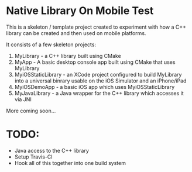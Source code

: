 # Native Library On Mobile Test

This is a skeleton / template project created to experiment with how a C++ library can be created and then used on mobile platforms.

It consists of a few skeleton projects:

1. MyLibrary - a C++ library built using CMake
2. MyApp - A basic desktop console app built using CMake that uses MyLibrary
3. MyiOSStaticLibrary - an XCode project configured to build MyLibrary into a universal binrary usable on the iOS Simulator and an iPhone/iPad
4. MyiOSDemoApp - a basic iOS app which uses MyiOSStaticLibrary
5. MyJavaLibrary - a Java wrapper for the C++ library which accesses it via JNI

More coming soon...

# TODO:

* Java access to the C++ library
* Setup Travis-CI
* Hook all of this together into one build system


